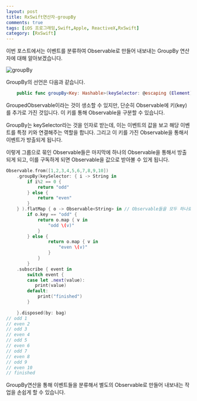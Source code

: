 ```yaml
---
layout: post
title: RxSwift연산자-groupBy
comments: true
tags: [iOS 프로그래밍,Swift,Apple, ReactiveX,RxSwift]
category: [RxSwift]
---  
```


이번 포스트에서는 이벤트를 분류하여 Observable로 만들어 내보내는 GroupBy 연산자에 대해 알아보겠습니다.

![groupBy]({{"/img/GroupBy.png"}}) 

GroupBy의 선언은 다음과 같습니다.

```swift
    public func groupBy<Key: Hashable>(keySelector: @escaping (Element) throws -> Key) -> Observable<GroupedObservable<Key, Element>>  
```  

GroupedObservable이라는 것이 생소할 수 있지만, 단순히 Observable에 키(key)를 추가로 가진 것입니다. 이 키를 통해 Observable을 구분할 수 있습니다.  

GroupBy는 keySelector라는 것을 인자로 받는데, 이는 이벤트의 값을 보고 해당 이벤트를 특정 키와 연결해주는 역할을 합니다. 그리고 이 키를 가진 Observable을 통해서 이벤트가 방출되게 됩니다. 

이렇게 그룹으로 묶인 Observable들은 마지막에 하나의 Observable을 통해서 방출되게 되고, 이를 구독하게 되면 Observable을 값으로 받아볼 수 있게 됩니다.

```swift
Observable.from([1,2,3,4,5,6,7,8,9,10])
    .groupBy(keySelector: { i -> String in
        if i%2 == 0 {
            return "odd"
        } else {
            return "even"
        }
    } ).flatMap { o -> Observable<String> in // Observable들을 모두 하나로 합쳐줍니다.
        if o.key == "odd" {
            return o.map { v in
                "odd \(v)"
            }
        } else {
                return o.map { v in
                    "even \(v)"
                }
            }
        }
    .subscribe { event in
        switch event {
        case let .next(value):
           print(value)
        default:
            print("finished")
        }
        
    }.disposed(by: bag)
// odd 1
// even 2
// odd 3
// even 4
// odd 5
// even 6
// odd 7
// even 8
// odd 9
// even 10
// finished
```  

GroupBy연산을 통해 이벤트들을 분류해서 별도의 Observable로 만들어 내보내는 작업을 손쉽게 할 수 있습니다.